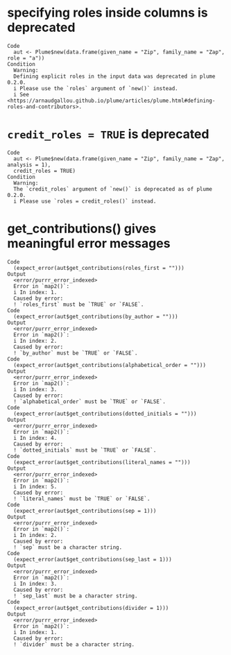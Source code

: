 # specifying roles inside columns is deprecated

    Code
      aut <- Plume$new(data.frame(given_name = "Zip", family_name = "Zap", role = "a"))
    Condition
      Warning:
      Defining explicit roles in the input data was deprecated in plume 0.2.0.
      i Please use the `roles` argument of `new()` instead.
      i See <https://arnaudgallou.github.io/plume/articles/plume.html#defining-roles-and-contributors>.

# `credit_roles = TRUE` is deprecated

    Code
      aut <- Plume$new(data.frame(given_name = "Zip", family_name = "Zap", analysis = 1),
      credit_roles = TRUE)
    Condition
      Warning:
      The `credit_roles` argument of `new()` is deprecated as of plume 0.2.0.
      i Please use `roles = credit_roles()` instead.

# get_contributions() gives meaningful error messages

    Code
      (expect_error(aut$get_contributions(roles_first = "")))
    Output
      <error/purrr_error_indexed>
      Error in `map2()`:
      i In index: 1.
      Caused by error:
      ! `roles_first` must be `TRUE` or `FALSE`.
    Code
      (expect_error(aut$get_contributions(by_author = "")))
    Output
      <error/purrr_error_indexed>
      Error in `map2()`:
      i In index: 2.
      Caused by error:
      ! `by_author` must be `TRUE` or `FALSE`.
    Code
      (expect_error(aut$get_contributions(alphabetical_order = "")))
    Output
      <error/purrr_error_indexed>
      Error in `map2()`:
      i In index: 3.
      Caused by error:
      ! `alphabetical_order` must be `TRUE` or `FALSE`.
    Code
      (expect_error(aut$get_contributions(dotted_initials = "")))
    Output
      <error/purrr_error_indexed>
      Error in `map2()`:
      i In index: 4.
      Caused by error:
      ! `dotted_initials` must be `TRUE` or `FALSE`.
    Code
      (expect_error(aut$get_contributions(literal_names = "")))
    Output
      <error/purrr_error_indexed>
      Error in `map2()`:
      i In index: 5.
      Caused by error:
      ! `literal_names` must be `TRUE` or `FALSE`.
    Code
      (expect_error(aut$get_contributions(sep = 1)))
    Output
      <error/purrr_error_indexed>
      Error in `map2()`:
      i In index: 2.
      Caused by error:
      ! `sep` must be a character string.
    Code
      (expect_error(aut$get_contributions(sep_last = 1)))
    Output
      <error/purrr_error_indexed>
      Error in `map2()`:
      i In index: 3.
      Caused by error:
      ! `sep_last` must be a character string.
    Code
      (expect_error(aut$get_contributions(divider = 1)))
    Output
      <error/purrr_error_indexed>
      Error in `map2()`:
      i In index: 1.
      Caused by error:
      ! `divider` must be a character string.

